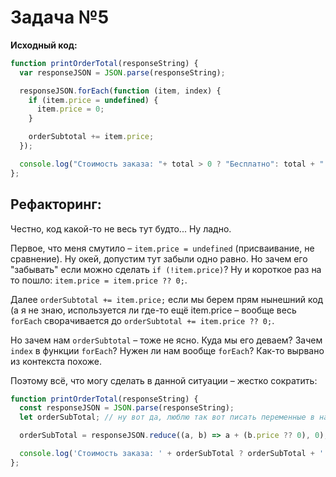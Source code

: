 # Задача №5

__Исходный код:__
```js
function printOrderTotal(responseString) {
  var responseJSON = JSON.parse(responseString);

  responseJSON.forEach(function (item, index) {
    if (item.price = undefined) {
      item.price = 0;
    }

    orderSubtotal += item.price;
  });

  console.log("Стоимость заказа: "+ total > 0 ? "Бесплатно": total + " руб.");
};
```

## Рефакторинг:

Честно, код какой-то не весь тут будто... Ну ладно.

Первое, что меня смутило – `item.price = undefined` (присваивание, не сравнение). Ну окей, допустим тут забыли одно равно. Но зачем его "забывать" если можно сделать `if (!item.price)`? Ну и короткое раз на то пошло: `item.price = item.price ?? 0;`.

Далее `orderSubtotal += item.price;` если мы берем прям нынешний код (а я не знаю, используется ли где-то ещё item.price – вообще весь `forEach` сворачивается до `orderSubtotal += item.price ?? 0;`.

Но зачем нам `orderSubtotal` – тоже не ясно. Куда мы его деваем? Зачем `index` в функции `forEach`? Нужен ли нам вообще `forEach`? Как-то вырвано из контекста похоже.

Поэтому всё, что могу сделать в данной ситуации – жестко сократить:

```js
function printOrderTotal(responseString) {
  const responseJSON = JSON.parse(responseString);
  let orderSubTotal; // ну вот да, люблю так вот писать переменные в начале. Извиняйте))

  orderSubTotal = responseJSON.reduce((a, b) => a + (b.price ?? 0), 0);

  console.log('Стоимость заказа: ' + orderSubTotal ? orderSubTotal + ' руб.' : 'Бесплатно');
};
```
